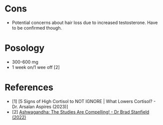 # Cons
- Potential concerns about hair loss due to increased testosterone. Have to be confirmed though.

# Posology
- 300-600 mg
- 1 week on/1 wee off [2]

# References
- [1] [5 Signs of High Cortisol to NOT IGNORE | What Lowers Cortisol? - Dr. Arsalan Aspires (2023)]
- [2] [Ashwagandha: The Studies Are Compelling! - Dr Brad Stanfield (2022)](https://www.youtube.com/watch?v=NK56BKhtMas)